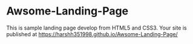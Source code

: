 # Awsome-Landing-Page
This is sample landing page develop from HTML5 and CSS3.
 Your site is published at https://harshh351998.github.io/Awsome-Landing-Page/
